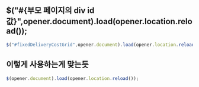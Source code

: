 ## $("#{부모 페이지의 div id 값}",opener.document).load(opener.location.reload());
```javascript
$("#fixedDeliveryCostGrid",opener.document).load(opener.location.reload());
```

## 이렇게 사용하는게 맞는듯
```javascript
$(opener.document).load(opener.location.reload());
```
